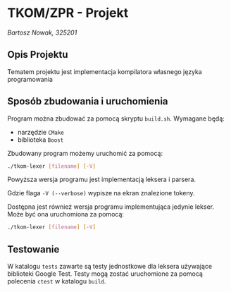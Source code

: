 # TKOM/ZPR - Projekt
*Bartosz Nowak, 325201*

## Opis Projektu

Tematem projektu jest implementacja kompilatora własnego języka programowania

## Sposób zbudowania i uruchomienia

Program można zbudować za pomocą skryptu `build.sh`. Wymagane będą:
- narzędzie `CMake`
- biblioteka `Boost`

Zbudowany program możemy uruchomić za pomocą:

```sh
./tkom-lexer [filename] [-V]
```
Powyższa wersja programu jest implementacją leksera i parsera.

Gdzie flaga `-V (--verbose)` wypisze na ekran znalezione tokeny.

Dostępna jest również wersja programu implementująca jedynie lekser. Może być ona uruchomiona za pomocą:

```sh
./tkom-lexer [filename] [-V]
```

## Testowanie

W katalogu `tests` zawarte są testy jednostkowe dla leksera używające biblioteki Google Test. Testy mogą zostać uruchomione za pomocą polecenia `ctest` w katalogu `build`.
